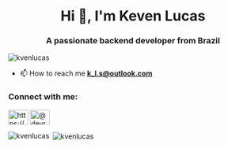 <h1 align="center">Hi 👋, I'm Keven Lucas</h1>
<h3 align="center">A passionate backend developer from Brazil</h3>

<p align="left"> <img src="https://komarev.com/ghpvc/?username=kvenlucas&label=Profile%20views&color=0e75b6&style=flat" alt="kvenlucas" /> </p>

- 📫 How to reach me **k_l.s@outlook.com**

<h3 align="left">Connect with me:</h3>
<p align="left">
<a href="https://www.linkedin.com/in/kvenlx/" target="blank"><img align="center" src="https://raw.githubusercontent.com/rahuldkjain/github-profile-readme-generator/master/src/images/icons/Social/linked-in-alt.svg" alt="https://www.linkedin.com/in/kvenlx/" height="30" width="40" /></a>
<a href="https://instagram.com/devrushador" target="blank"><img align="center" src="https://raw.githubusercontent.com/rahuldkjain/github-profile-readme-generator/master/src/images/icons/Social/instagram.svg" alt="@devrushador" height="30" width="40" /></a>
</p>


<p><img align="left" src="https://github-readme-stats.vercel.app/api/top-langs?username=kvenlucas&show_icons=true&locale=en&layout=compact" alt="kvenlucas" /></p>

<p>&nbsp;<img align="center" src="https://github-readme-stats.vercel.app/api?username=kvenlucas&show_icons=true&locale=en" alt="kvenlucas" /></p>
